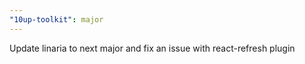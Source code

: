 ```yaml
---
"10up-toolkit": major
---
```


Update linaria to next major and fix an issue with react-refresh plugin
